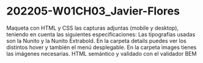 # 202205-W01CH03_Javier-Flores
Maqueta con HTML y CSS las capturas adjuntas (mobile y desktop), teniendo en cuenta las siguientes especificaciones:      Las tipografías usadas son la Nunito y la Nunito Extrabold.     En la carpeta details puedes ver los distintos hover y también el menú desplegable.     En la carpeta images tienes las imágenes necesarias.     HTML semántico y validado con el validador     BEM
